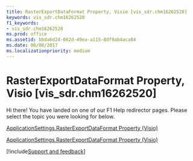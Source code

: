 ```yaml
---
title: RasterExportDataFormat Property, Visio [vis_sdr.chm16262520]
keywords: vis_sdr.chm16262520
f1_keywords:
- vis_sdr.chm16262520
ms.prod: office
ms.assetid: bbda6d24-062d-49ea-a115-8df9ab4aca84
ms.date: 06/08/2017
ms.localizationpriority: medium
---
```



# RasterExportDataFormat Property, Visio [vis_sdr.chm16262520]

Hi there! You have landed on one of our F1 Help redirector pages. Please select the topic you were looking for below.

[ApplicationSettings.RasterExportDataFormat Property (Visio)](https://msdn.microsoft.com/library/e07c3f2e-469e-33bc-cd6d-0261cf7ec267%28Office.15%29.aspx)

[ApplicationSettings.RasterExportDataFormat Property (Visio)](https://msdn.microsoft.com/library/d30c29f0-b4d9-b8f1-3950-c0a1fa626f02.aspx)

[!include[Support and feedback](~/includes/feedback-boilerplate.md)]